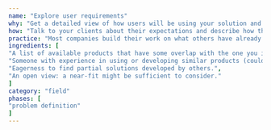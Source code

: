```yaml
---
name: "Explore user requirements"
why: "Get a detailed view of how users will be using your solution and what their requirements are."
how: "Talk to your clients about their expectations and describe how the different users (or stakeholders) will interact with the system under development. It is highly recommended that you directly involve end users, rather than just the client."
practice: "Most companies build their work on what others have already done. This happens a lot in the open source community, but also in commercial products."
ingredients: [
"A list of available products that have some overlap with the one you intend to build.",
"Someone with experience in using or developing similar products (could be yourself).",
"Eagerness to find partial solutions developed by others.",
"An open view: a near-fit might be sufficient to consider."
]
category: "field"
phases: [
"problem definition"
]
---
```

